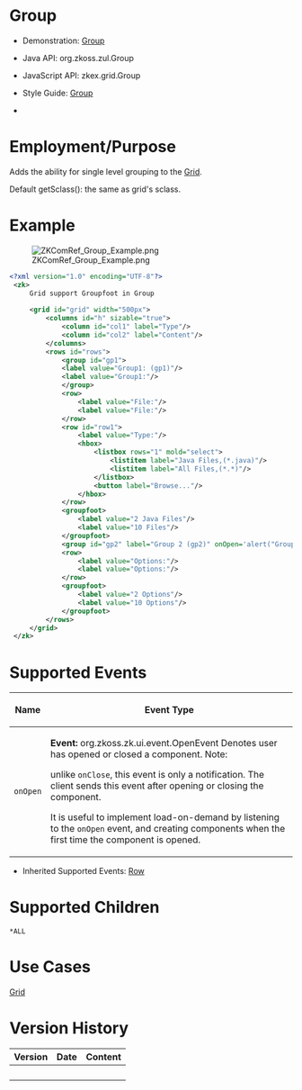 # Group

- Demonstration: [Group](http://www.zkoss.org/zkdemo/grid/grouping)

- Java API: <javadoc>org.zkoss.zul.Group</javadoc>

- JavaScript API: <javadoc directory="jsdoc">zkex.grid.Group</javadoc>

- Style Guide: [
  Group](ZK_Style_Guide/XUL_Component_Specification/Group)

- 

# Employment/Purpose

Adds the ability for single level grouping to the [
Grid](ZK_Component_Reference/Data/Grid).

Default getSclass(): the same as grid's sclass.

# Example

<figure>
<img src="ZKComRef_Group_Example.png"
title="ZKComRef_Group_Example.png" />
<figcaption>ZKComRef_Group_Example.png</figcaption>
</figure>

``` xml
<?xml version="1.0" encoding="UTF-8"?>
 <zk>
     Grid support Groupfoot in Group
 
     <grid id="grid" width="500px">
         <columns id="h" sizable="true">
             <column id="col1" label="Type"/>
             <column id="col2" label="Content"/>
         </columns>
         <rows id="rows">
             <group id="gp1">
             <label value="Group1: (gp1)"/>
             <label value="Group1:"/>
             </group>
             <row>
                 <label value="File:"/>
                 <label value="File:"/>
             </row>
             <row id="row1">
                 <label value="Type:"/>
                 <hbox>
                     <listbox rows="1" mold="select">
                         <listitem label="Java Files,(*.java)"/>
                         <listitem label="All Files,(*.*)"/>
                     </listbox>
                     <button label="Browse..."/>
                 </hbox>
             </row>
             <groupfoot>
                 <label value="2 Java Files"/>
                 <label value="10 Files"/>
             </groupfoot>
             <group id="gp2" label="Group 2 (gp2)" onOpen='alert("Group is open: "+self.open);'/>
             <row>
                 <label value="Options:"/>
                 <label value="Options:"/>
             </row>
             <groupfoot>    
                 <label value="2 Options"/>
                 <label value="10 Options"/>
             </groupfoot>
         </rows>
     </grid>
 </zk>
```

# Supported Events

<table>
<thead>
<tr class="header">
<th><center>
<p>Name</p>
</center></th>
<th><center>
<p>Event Type</p>
</center></th>
</tr>
</thead>
<tbody>
<tr class="odd">
<td><center>
<p><code>onOpen</code></p>
</center></td>
<td><p><strong>Event:</strong>
<javadoc>org.zkoss.zk.ui.event.OpenEvent</javadoc> Denotes user has
opened or closed a component. Note:</p>
<p>unlike <code>onClose</code>, this event is only a notification. The
client sends this event after opening or closing the component.</p>
<p>It is useful to implement load-on-demand by listening to the
<code>onOpen</code> event, and creating components when the first time
the component is opened.</p></td>
</tr>
</tbody>
</table>

- Inherited Supported Events: [
  Row](ZK_Component_Reference/Data/Grid/Row#Supported_Events)

# Supported Children

`*ALL`

# Use Cases

[ Grid](ZK_Component_Reference/Data/Grid#Use_Cases)

# Version History

| Version | Date | Content |
|---------|------|---------|
|         |      |         |

